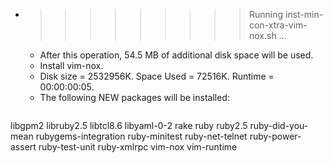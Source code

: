 * >>>>>>>>> Running inst-min-con-xtra-vim-nox.sh ...
  * After this operation, 54.5 MB of additional disk space will be used.
  * Install vim-nox.
  * Disk size = 2532956K. Space Used = 72516K. Runtime = 00:00:00:05.
  * The following NEW packages will be installed:
  ```bash
libgpm2 libruby2.5 libtcl8.6 libyaml-0-2 rake
ruby ruby2.5 ruby-did-you-mean rubygems-integration ruby-minitest
ruby-net-telnet ruby-power-assert ruby-test-unit ruby-xmlrpc vim-nox
vim-runtime
  ```

